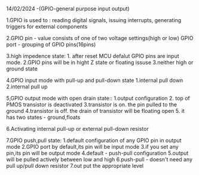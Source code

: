 14/02/2024 -(GPIO-general purpose input output)

1.GPIO is used to : reading digital signals, issuing interrupts, generating triggers for external components

 2.GPIO pin - value consists of one of two voltage settings(high or low)
    GPIO port - grouping of GPIO pins(16pins)

3.high impedence state:
                       1. after reset MCU defalut GPIO pins are input mode.
                       2.GPIO pins will be in hight Z state or floating issuse
                       3.neither high or ground state

4.GPIO input mode with pull-up and pull-down state
                       1.internal pull down
                       2.internal pull up

5,GPIO output mode with open drain state::
           1.output configuration
           2. top of PMOS transistor is deactivated
           3.transistor is on. the pin pulled to the ground
           4.transistor is off. the drain of transistor will be floating open
           5. it has two states - ground,floats

6.Activating internal pull-up or external pull-down resistor


7.GPIO push,pull state:
                   1.default configuration of any GPIO pin in output mode
                   2.GPIO port by default,its pin will be  input mode
                   3.if you set any pin,its pin will be output mode
                   4.default - push-pull configuration
                   5.output will be pulled actively between low and high
                   6.push-pull - doesn't need any pull up/pull down resistor
                   7.out put the appropriate level
